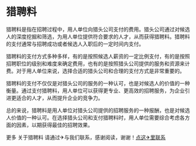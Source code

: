 # 猎聘料

猎聘料是指在招聘过程中，用人单位向猎头公司支付的费用。猎头公司通过对候选人的深度挖掘和筛选，为用人单位提供符合要求的人才，从而获得猎聘料。猎聘料的支付通常与招聘成功或者候选人入职后的一定时间内支付。

猎聘料的支付方式多种多样，有的是按照候选人薪资的一定比例支付，有的是按照招聘职位的级别和难度来确定费用，也有的是按照猎头公司提供的服务和资源来计费。对于用人单位来说，选择合适的猎头公司和合理的支付方式是非常重要的。

猎聘料的支付不仅仅是对猎头公司的服务的一种认可，也是对候选人的价值的一种衡量。通过支付猎聘料，用人单位可以获得更专业、更高效的招聘服务，为企业引进更适合的人才，从而提升企业的竞争力。

总的来说，猎聘料是用人单位对猎头公司提供的招聘服务的一种报酬，也是对候选人价值的一种认可。在选择猎头公司和支付猎聘料时，用人单位需要综合考虑各方面的因素，以期获得最佳的招聘效果。

更多 关于猎聘料 请通过✈与我们联系，感谢阅读，谢谢！[点这✈里联系](https://1.k02.cc)
